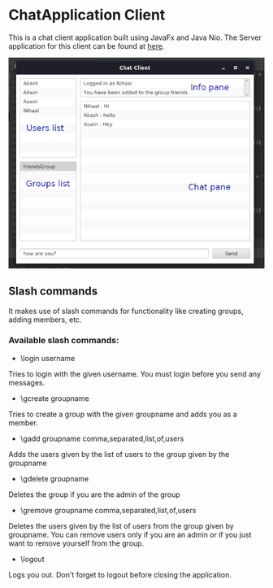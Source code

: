 # ChatApplication Client

This is a chat client application built using JavaFx and Java Nio.
The Server application for this client can be found at [here](https://github.com/nifey/ChatApplication-Server).

![Screenshot](https://github.com/nifey/ChatApplication-Client/blob/master/Screenshot.png)

## Slash commands

It makes use of slash commands for functionality like creating groups, adding members, etc.

### Available slash commands:
* \login username

Tries to login with the given username. You must login before you send any messages.

* \gcreate groupname

Tries to create a group with the given groupname and adds you as a member.

* \gadd groupname comma,separated,list,of,users

Adds the users given by the list of users to the group given by the groupname

* \gdelete groupname

Deletes the group if you are the admin of the group

* \gremove groupname comma,separated,list,of,users

Deletes the users given by the list of users from the group given by groupname. You can remove users only if you are an admin or if you just want to remove yourself from the group.

* \logout

Logs you out. Don't forget to logout before closing the application.
